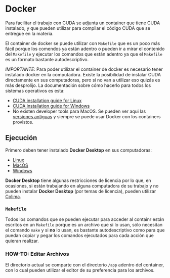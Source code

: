 Docker
=======================================================================================================================

Para facilitar el trabajo con CUDA se adjunta un container que tiene CUDA instalado, y que pueden utilizar para compilar
el código CUDA que se entregue en la materia.

El container de docker se puede utilizar con `Makefile` que es un poco más fácil porque los comendos ya están adentro
o pueden ir a mirar el contenido del `Makefile` y ejecutar los comandos que están adentro ya que el `Makefile` es un
formato bastante autodescriptivo.

*IMPORTANTE*: Para poder utilizar el container de docker es necesario tener instalado docker en la computadora. Existe
la posibilidad de instalar CUDA directamente en sus computadoras, pero si no van a utilizar eso quizás es más
desprolijo. La documentación sobre cómo hacerlo para todos los sistemas operativos es esta:

- [CUDA installation guide for Linux](https://docs.nvidia.com/cuda/cuda-installation-guide-linux/)
- [CUDA installation guide for Windows](https://docs.nvidia.com/cuda/cuda-installation-guide-microsoft-windows/)
- No existen developer tools para MacOS. Se pueden ver aqui las [versiones
  antiguas](https://developer.nvidia.com/nvidia-cuda-toolkit-developer-tools-mac-hosts) y siempre se puede usar Docker
  con los containers provistos.


Ejecución
-----------------------------------------------------------------------------------------------------------------------
Primero deben tener instalado **Docker Desktop** en sus computadoras:

- [Linux](https://docs.docker.com/desktop/setup/install/linux/)
- [MacOS](https://docs.docker.com/desktop/setup/install/mac-install/)
- [Windows](https://docs.docker.com/desktop/setup/install/windows-install/)

**Docker Desktop** tiene algunas restricciones de licencia por lo que, en ocasiones, si están trabajando en alguna
computadora de su trabajo y no pueden instalar **Docker Desktop** (por temas de licencia), pueden utilizar
[Colima](https://github.com/abiosoft/colima).


### `Makefile`

Todos los comandos que se pueden ejecutar para acceder al containr están escritos en un `Makefile` porque es un archivo
que si lo usan, sólo necesitan el comando `make` y si **no** lo usan, es bastante autodescriptivo como para que puedan
copiar y pegar los comandos ejecutados para cada acción que quieran realizar.


### HOW-TO: Editar Archivos

El directorio actual se comparte con el directorio `/app` adentro del container, con lo cual pueden utilizar el editor
de su preferencia para los archivos.
